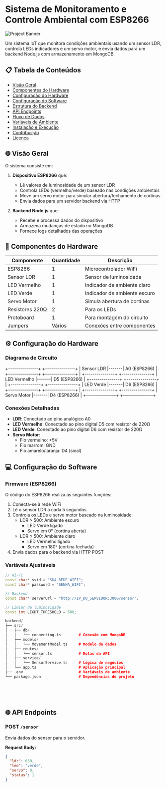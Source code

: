 # Sistema de Monitoramento e Controle Ambiental com ESP8266

![Project Banner](https://via.placeholder.com/800x200?text=Sistema+de+Monitoramento+Ambiental) <!-- Adicione uma imagem real do projeto aqui -->

Um sistema IoT que monitora condições ambientais usando um sensor LDR, controla LEDs indicadores e um servo motor, e envia dados para um backend Node.js com armazenamento em MongoDB.

## 📋 Tabela de Conteúdos

- [Visão Geral](#-visão-geral)
- [Componentes do Hardware](#-componentes-do-hardware)
- [Configuração do Hardware](#-configuração-do-hardware)
- [Configuração do Software](#-configuração-do-software)
- [Estrutura do Backend](#-estrutura-do-backend)
- [API Endpoints](#-api-endpoints)
- [Fluxo de Dados](#-fluxo-de-dados)
- [Variáveis de Ambiente](#-variáveis-de-ambiente)
- [Instalação e Execução](#-instalação-e-execução)
- [Contribuição](#-contribuição)
- [Licença](#-licença)

## 🌐 Visão Geral

O sistema consiste em:
1. **Dispositivo ESP8266** que:
   - Lê valores de luminosidade de um sensor LDR
   - Controla LEDs (vermelho/verde) baseado nas condições ambientais
   - Move um servo motor para simular abertura/fechamento de cortinas
   - Envia dados para um servidor backend via HTTP

2. **Backend Node.js** que:
   - Recebe e processa dados do dispositivo
   - Armazena mudanças de estado no MongoDB
   - Fornece logs detalhados das operações

## 🔌 Componentes do Hardware

| Componente       | Quantidade | Descrição                          |
|------------------|------------|------------------------------------|
| ESP8266          | 1          | Microcontrolador WiFi              |
| Sensor LDR       | 1          | Sensor de luminosidade             |
| LED Vermelho     | 1          | Indicador de ambiente claro        |
| LED Verde        | 1          | Indicador de ambiente escuro       |
| Servo Motor      | 1          | Simula abertura de cortinas        |
| Resistores 220Ω  | 2          | Para os LEDs                       |
| Protoboard       | 1          | Para montagem do circuito          |
| Jumpers          | Vários     | Conexões entre componentes         |

## ⚙️ Configuração do Hardware

### Diagrama de Circuito
+---------------+ +---------------+
| Sensor LDR |-------| A0 (ESP8266) |
+---------------+ +---------------+
|
+---------------+ +---------------+
| LED Vermelho |-------| D5 (ESP8266) |
+---------------+ +---------------+
|
+---------------+ +---------------+
| LED Verde |-------| D6 (ESP8266) |
+---------------+ +---------------+
|
+---------------+ +---------------+
| Servo Motor |-------| D4 (ESP8266) |
+---------------+ +---------------+



### Conexões Detalhadas

- **LDR**: Conectado ao pino analógico A0
- **LED Vermelho**: Conectado ao pino digital D5 com resistor de 220Ω
- **LED Verde**: Conectado ao pino digital D6 com resistor de 220Ω
- **Servo Motor**:
  - Fio vermelho: +5V
  - Fio marrom: GND
  - Fio amarelo/laranja: D4 (sinal)


## 💻 Configuração do Software

### Firmware (ESP8266)

O código do ESP8266 realiza as seguintes funções:

1. Conecta-se à rede WiFi
2. Lê o sensor LDR a cada 5 segundos
3. Controla os LEDs e servo motor baseado na luminosidade:
   - LDR > 500: Ambiente escuro
     - LED Verde ligado
     - Servo em 0° (cortina aberta)
   - LDR ≤ 500: Ambiente claro
     - LED Vermelho ligado
     - Servo em 180° (cortina fechada)
4. Envia dados para o backend via HTTP POST

### Variáveis Ajustáveis

```cpp
// Wi-Fi
const char* ssid = "SUA_REDE_WIFI";
const char* password = "SENHA_WIFI";

// Backend
const char* serverUrl = "http://IP_DO_SERVIDOR:3000/sensor";

// Limiar de luminosidade
const int LIGHT_THRESHOLD = 500;

backend/
├── src/
│   ├── db/
│   │   └── connecting.ts        # Conexão com MongoDB
│   ├── models/
│   │   └── MovementModel.ts     # Modelo de dados
│   ├── routes/
│   │   └── sensor.ts            # Rotas da API
│   ├── service/
│   │   └── SensorService.ts     # Lógica de negócios
│   └── app.ts                   # Aplicação principal
├── .env                         # Variáveis de ambiente
└── package.json                 # Dependências do projeto

```

<br><br><br>

## 🌐 API Endpoints

### POST `/sensor`

Envia dados do sensor para o servidor.

**Request Body:**
```json
{
  "ldr": 650,
  "led": "verde",
  "servo": 0,
  "status": 1
}
```